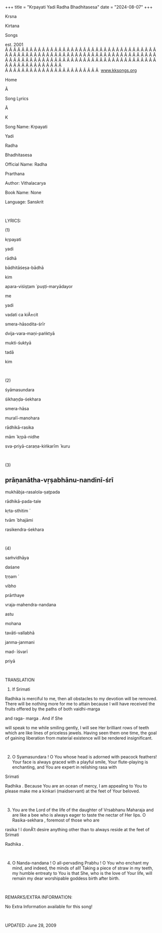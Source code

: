+++ 
title = "Krpayati Yadi Radha Bhadhitasesa"
date = "2024-08-07"
+++

Krsna
 
Kirtana
 
Songs

est. 2001
Â Â Â Â Â Â Â Â Â Â Â Â Â Â Â Â Â Â Â Â Â Â Â Â Â Â Â Â Â Â Â Â Â Â Â Â Â Â Â Â Â Â Â Â Â Â Â Â Â Â Â Â Â Â Â Â Â Â Â Â Â Â Â Â Â Â Â Â Â Â Â Â Â Â Â Â Â Â Â Â Â Â Â Â Â Â Â Â Â Â Â Â Â Â Â Â Â Â Â Â Â Â Â Â Â Â Â Â Â Â Â Â Â Â Â Â Â Â Â Â Â Â Â Â Â  
Â Â Â Â Â Â Â Â Â Â Â Â Â Â Â Â Â Â Â Â Â Â Â  
www.kksongs.org








Home


Ã 
 
Song Lyrics
 
Ã 
 
K


Song Name: 
Krpayati
 
Yadi
 
Radha
 
Bhadhitasesa


Official Name: 
Radha
 
Prarthana


Author: 
Vithalacarya


Book Name: None


Language: 
Sanskrit


 


LYRICS:


(1)


kṛpayati
 
yadi
 
rādhā
 
bādhitāśeṣa-bādhā


kim
 
apara-viśiṣṭam
́ 
puṣṭi-maryādayor

me


yadi
 
vadati
 ca 
kiÃ±cit
 
smera-hāsodita-śrīr


dvija-vara-maṇi-pańktyā
 
mukti-śuktyā
 
tadā
 
kim


 


(2)


śyāmasundara
 
śikhaṇḍa-śekhara


smera-hāsa
 
muralī-manohara


rādhikā-rasika
 
mām
́ 
kṛpā-nidhe


sva-priyā-caraṇa-kińkarīm
́ 
kuru


 


(3)


prāṇanātha-vṛṣabhānu-nandinī-śrī
-


mukhābja-rasalola-ṣaṭpada


rādhikā-pada-tale
 
kṛta-sthitim
́


tvām
́ 
bhajāmi
 
rasikendra-śekhara


 


(4)


saḿvidhāya
 
daśane
 
tṛṇam
́

vibho


prārthaye
 
vraja-mahendra-nandana


astu
 
mohana
 
tavāti-vallabhā


janma-janmani

mad-
īśvarī
 
priyā


 


TRANSLATION


1) If 
Srimati


Radhika
 is merciful to me, then all obstacles to my
devotion will be removed. There will be nothing more for me to attain because I
will have received the fruits offered by the paths of both 
vaidhi-marga

and raga-
marga
. And if 
She

will speak to me while smiling gently, I will see Her brilliant rows of teeth
which are like lines of priceless jewels. Having seen them one time, the goal
of gaining liberation from material existence will be rendered insignificant.


 


2) O 
Syamasundara
!
O You whose head is adorned with peacock feathers! Your face is always graced
with a playful smile, 
Your
 flute-playing is
enchanting, and You are expert in relishing 
rasa
 with

Srimati
 
Radhika
. Because 
You
 are an ocean of mercy, I am appealing to You to please
make me a 
kinkari
 (maidservant) at the feet of Your
beloved.


 


3) You are the Lord of the
life of the daughter of 
Vrsabhanu
 Maharaja and are
like a bee 
who
 is always eager to taste the nectar of
Her lips. O 
Rasika-sekhara
, foremost of those who are

rasika
! I donÂ’t desire anything other than to always
reside at the feet of 
Srimati
 
Radhika
.


 


4) O 
Nanda-nandana
!
O all-pervading 
Prabhu
! O You who enchant my mind,
and indeed, the minds of all! Taking a piece of straw in my teeth, my humble
entreaty to 
You
 is that She, who is the love of Your
life, will remain my dear 
worshipable
 goddess birth
after birth.


 


REMARKS/EXTRA INFORMATION:


No
Extra Information available for this song!


 


UPDATED:
 June 28, 2009